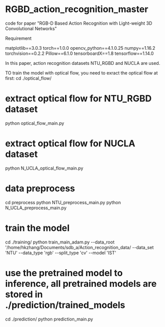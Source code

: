 # RGBD_action_recognition_master
code for paper "RGB-D Based Action Recognition with Light-weight 3D Convolutional Networks"

Requirement

matplotlib==3.0.3
torch==1.0.0
opencv_python==4.1.0.25
numpy==1.16.2
torchvision==0.2.2
Pillow==6.1.0
tensorboardX==1.8
tensorflow==1.14.0

In this paper, action recognition datasets NTU_RGBD and NUCLA are used.

TO train the model with optical flow, you need to exract the optical flow at first:
cd ./optical_flow/
# extract optical flow for NTU_RGBD dataset
python optical_flow_main.py 
# extract optical flow for NUCLA dataset
python N_UCLA_optical_flow_main.py

# data preprocess
cd preprocess
python NTU_preprocess_main.py
python N_UCLA_preprocess_main.py

# train the model
cd ./training/
python train_main_adam.py --data_root '/home/hkzhang/Documents/sdb_a/Action_recognition_data/ --data_set 'NTU' --data_type
'rgb' --split_type 'cv' --model 'IST'

# use the pretrained model to inference, all pretrained models are stored in ./prediction/trained_models
cd ./prediction/
python prediction_main.py
